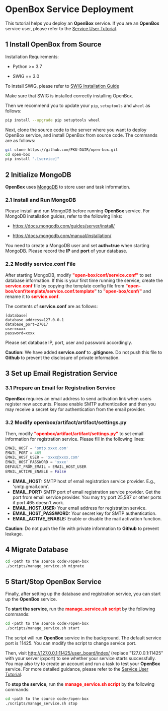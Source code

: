# OpenBox Service Deployment

This tutorial helps you deploy an **OpenBox** service. If you are an **OpenBox** service user, please refer to 
the [Service User Tutorial](./service_tutorial).


## 1 Install OpenBox from Source

Installation Requirements:

+ Python >= 3.7

+ SWIG == 3.0

To install SWIG, please refer to [SWIG Installation Guide](../installation/install_swig.md)

Make sure that SWIG is installed correctly installing OpenBox.

Then we recommend you to update your `pip`, `setuptools` and `wheel` as follows:
```bash
pip install --upgrade pip setuptools wheel
```

Next, clone the source code to the server where you want to deploy OpenBox service,
and install OpenBox from source code. The commands are as follows:

```bash
git clone https://github.com/PKU-DAIR/open-box.git
cd open-box
pip install ".[service]"
```


## 2 Initialize MongoDB

**OpenBox** uses [MongoDB](https://www.mongodb.com) to store user and task information.

### 2.1 Install and Run MongoDB

Please install and run MongoDB before running **OpenBox** service. 
For MongoDB installation guides, refer to the following links:

+ <https://docs.mongodb.com/guides/server/install/>

+ <https://docs.mongodb.com/manual/installation/>

You need to create a MongoDB user and set **auth=true** when starting MongoDB.
Please record the **IP** and **port** of your database.

### 2.2 Modify service.conf File

After starting MongoDB, modify <font color=#FF0000>**"open-box/conf/service.conf"**</font> to set database information.
If this is your first time running the service, create the <font color=#FF0000>**service.conf**</font> file by copying 
the template config file from <font color=#FF0000>**"open-box/conf/template/service.conf.template"**</font> to 
<font color=#FF0000>**"open-box/conf/"**</font> and rename it to <font color=#FF0000>**service.conf**</font>.

The contents of **service.conf** are as follows:

```
[database]
database_address=127.0.0.1
database_port=27017
user=xxxx
password=xxxx
```

Please set database IP, port, user and password accordingly.

**Caution:** We have added **service.conf** to **.gitignore**. Do not push this file to **Github** to
prevent the disclosure of private information.


## 3 Set up Email Registration Service

### 3.1 Prepare an Email for Registration Service

**OpenBox** requires an email address to send activation link when users register new accounts. 
Please enable SMTP authentication and then you may receive a secret key for authentication from the email provider.

### 3.2 Modify openbox/artifact/artifact/settings.py

Then, modify <font color=#FF0000>**"openbox/artifact/artifact/settings.py"**</font> to set email information for
registration service. Please fill in the following lines:

```python
EMAIL_HOST = 'smtp.xxxx.com'
EMAIL_PORT = 465
EMAIL_HOST_USER = 'xxxx@xxxx.com'
EMAIL_HOST_PASSWORD = 'xxxx'
DEFAULT_FROM_EMAIL = EMAIL_HOST_USER
EMAIL_ACTIVE_ENABLE = False
```

+ **EMAIL_HOST:** SMTP host of email registration service provider. E.g., 'smtp.gmail.com'.
+ **EMAIL_PORT:** SMTP port of email registration service provider. Get the port from email service provider. You may try port 25,587 
or other ports if port 465 doesn't work.
+ **EMAIL_HOST_USER:** Your email address for registration service.
+ **EMAIL_HOST_PASSWORD:** Your secret key for SMTP authentication.
+ **EMAIL_ACTIVE_ENABLE:** Enable or disable the mail activation function.

**Caution:** Do not push the file with private information to **Github** to prevent leakage.

## 4 Migrate Database
```bash
cd <path to the source code>/open-box
./scripts/manage_service.sh migrate
```

## 5 Start/Stop OpenBox Service

Finally, after setting up the database and registration service, you can start up the **OpenBox** service.

To **start the service**, run the <font color=#FF0000>**manage_service.sh script**</font> by the following commands:

```bash
cd <path to the source code>/open-box
./scripts/manage_service.sh start
```

The script will run **OpenBox** service in the background. The default service port is 11425.
You can modify the script to change service port.

Then, visit <http://127.0.0.1:11425/user_board/index/> (replace "127.0.0.1:11425" with your server ip:port)
to see whether your service starts successfully.
You may also try to create an account and run a task to test your **OpenBox** service. 
For more detailed guidance, please refer to the [Service User Tutorial](./service_tutorial).

To **stop the service**, run the <font color=#FF0000>**manage_service.sh script**</font> by the following commands:

```bash
cd <path to the source code>/open-box
./scripts/manage_service.sh stop
```

